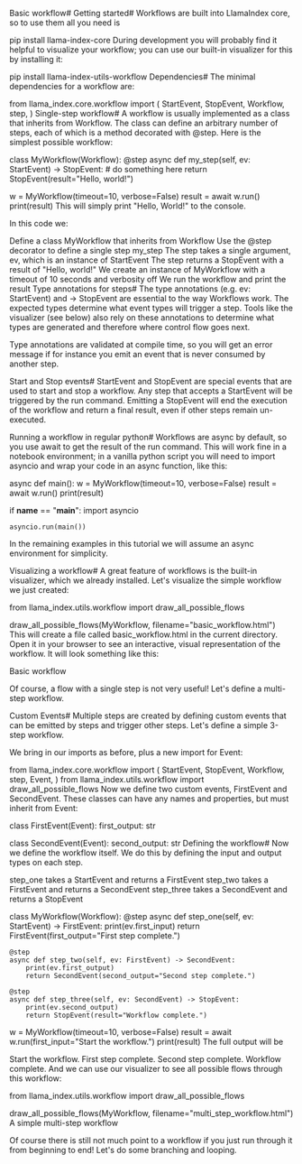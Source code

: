 Basic workflow#
Getting started#
Workflows are built into LlamaIndex core, so to use them all you need is


pip install llama-index-core
During development you will probably find it helpful to visualize your workflow; you can use our built-in visualizer for this by installing it:


pip install llama-index-utils-workflow
Dependencies#
The minimal dependencies for a workflow are:


from llama_index.core.workflow import (
    StartEvent,
    StopEvent,
    Workflow,
    step,
)
Single-step workflow#
A workflow is usually implemented as a class that inherits from Workflow. The class can define an arbitrary number of steps, each of which is a method decorated with @step. Here is the simplest possible workflow:


class MyWorkflow(Workflow):
    @step
    async def my_step(self, ev: StartEvent) -> StopEvent:
        # do something here
        return StopEvent(result="Hello, world!")


w = MyWorkflow(timeout=10, verbose=False)
result = await w.run()
print(result)
This will simply print "Hello, World!" to the console.

In this code we:

Define a class MyWorkflow that inherits from Workflow
Use the @step decorator to define a single step my_step
The step takes a single argument, ev, which is an instance of StartEvent
The step returns a StopEvent with a result of "Hello, world!"
We create an instance of MyWorkflow with a timeout of 10 seconds and verbosity off
We run the workflow and print the result
Type annotations for steps#
The type annotations (e.g. ev: StartEvent) and -> StopEvent are essential to the way Workflows work. The expected types determine what event types will trigger a step. Tools like the visualizer (see below) also rely on these annotations to determine what types are generated and therefore where control flow goes next.

Type annotations are validated at compile time, so you will get an error message if for instance you emit an event that is never consumed by another step.

Start and Stop events#
StartEvent and StopEvent are special events that are used to start and stop a workflow. Any step that accepts a StartEvent will be triggered by the run command. Emitting a StopEvent will end the execution of the workflow and return a final result, even if other steps remain un-executed.

Running a workflow in regular python#
Workflows are async by default, so you use await to get the result of the run command. This will work fine in a notebook environment; in a vanilla python script you will need to import asyncio and wrap your code in an async function, like this:


async def main():
    w = MyWorkflow(timeout=10, verbose=False)
    result = await w.run()
    print(result)


if __name__ == "__main__":
    import asyncio

    asyncio.run(main())
In the remaining examples in this tutorial we will assume an async environment for simplicity.

Visualizing a workflow#
A great feature of workflows is the built-in visualizer, which we already installed. Let's visualize the simple workflow we just created:


from llama_index.utils.workflow import draw_all_possible_flows

draw_all_possible_flows(MyWorkflow, filename="basic_workflow.html")
This will create a file called basic_workflow.html in the current directory. Open it in your browser to see an interactive, visual representation of the workflow. It will look something like this:

Basic workflow

Of course, a flow with a single step is not very useful! Let's define a multi-step workflow.

Custom Events#
Multiple steps are created by defining custom events that can be emitted by steps and trigger other steps. Let's define a simple 3-step workflow.

We bring in our imports as before, plus a new import for Event:


from llama_index.core.workflow import (
    StartEvent,
    StopEvent,
    Workflow,
    step,
    Event,
)
from llama_index.utils.workflow import draw_all_possible_flows
Now we define two custom events, FirstEvent and SecondEvent. These classes can have any names and properties, but must inherit from Event:


class FirstEvent(Event):
    first_output: str


class SecondEvent(Event):
    second_output: str
Defining the workflow#
Now we define the workflow itself. We do this by defining the input and output types on each step.

step_one takes a StartEvent and returns a FirstEvent
step_two takes a FirstEvent and returns a SecondEvent
step_three takes a SecondEvent and returns a StopEvent

class MyWorkflow(Workflow):
    @step
    async def step_one(self, ev: StartEvent) -> FirstEvent:
        print(ev.first_input)
        return FirstEvent(first_output="First step complete.")

    @step
    async def step_two(self, ev: FirstEvent) -> SecondEvent:
        print(ev.first_output)
        return SecondEvent(second_output="Second step complete.")

    @step
    async def step_three(self, ev: SecondEvent) -> StopEvent:
        print(ev.second_output)
        return StopEvent(result="Workflow complete.")


w = MyWorkflow(timeout=10, verbose=False)
result = await w.run(first_input="Start the workflow.")
print(result)
The full output will be


Start the workflow.
First step complete.
Second step complete.
Workflow complete.
And we can use our visualizer to see all possible flows through this workflow:


from llama_index.utils.workflow import draw_all_possible_flows

draw_all_possible_flows(MyWorkflow, filename="multi_step_workflow.html")
A simple multi-step workflow

Of course there is still not much point to a workflow if you just run through it from beginning to end! Let's do some branching and looping.